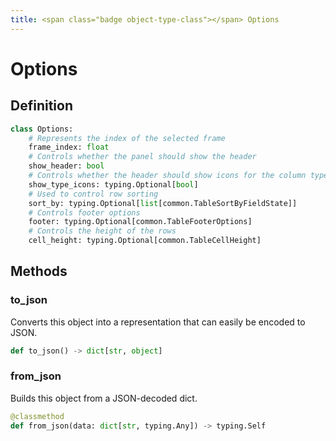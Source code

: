 ```yaml
---
title: <span class="badge object-type-class"></span> Options
---
```

# <span class="badge object-type-class"></span> Options

## Definition

```python
class Options:
    # Represents the index of the selected frame
    frame_index: float
    # Controls whether the panel should show the header
    show_header: bool
    # Controls whether the header should show icons for the column types
    show_type_icons: typing.Optional[bool]
    # Used to control row sorting
    sort_by: typing.Optional[list[common.TableSortByFieldState]]
    # Controls footer options
    footer: typing.Optional[common.TableFooterOptions]
    # Controls the height of the rows
    cell_height: typing.Optional[common.TableCellHeight]
```
## Methods

### <span class="badge object-method"></span> to_json

Converts this object into a representation that can easily be encoded to JSON.

```python
def to_json() -> dict[str, object]
```

### <span class="badge object-method"></span> from_json

Builds this object from a JSON-decoded dict.

```python
@classmethod
def from_json(data: dict[str, typing.Any]) -> typing.Self
```


